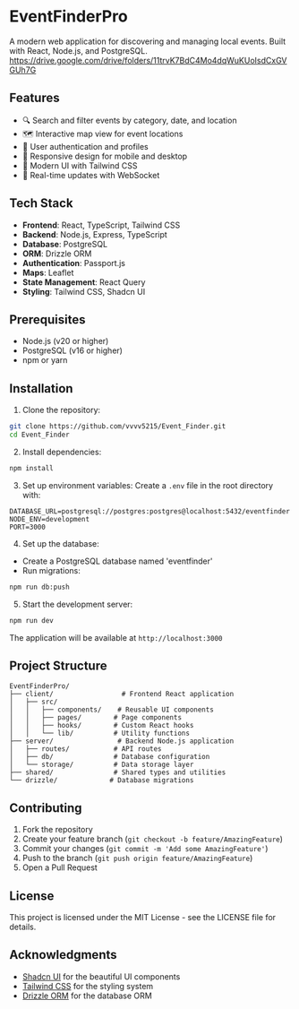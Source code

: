 # EventFinderPro

A modern web application for discovering and managing local events. Built with React, Node.js, and PostgreSQL.
https://drive.google.com/drive/folders/11trvK7BdC4Mo4dqWuKUoIsdCxGVGUh7G

## Features

- 🔍 Search and filter events by category, date, and location
- 🗺️ Interactive map view for event locations
- 👥 User authentication and profiles
- 📱 Responsive design for mobile and desktop
- 🎨 Modern UI with Tailwind CSS
- 🔄 Real-time updates with WebSocket

## Tech Stack

- **Frontend**: React, TypeScript, Tailwind CSS
- **Backend**: Node.js, Express, TypeScript
- **Database**: PostgreSQL
- **ORM**: Drizzle ORM
- **Authentication**: Passport.js
- **Maps**: Leaflet
- **State Management**: React Query
- **Styling**: Tailwind CSS, Shadcn UI

## Prerequisites

- Node.js (v20 or higher)
- PostgreSQL (v16 or higher)
- npm or yarn

## Installation

1. Clone the repository:
```bash
git clone https://github.com/vvvv5215/Event_Finder.git
cd Event_Finder
```

2. Install dependencies:
```bash
npm install
```

3. Set up environment variables:
Create a `.env` file in the root directory with:
```
DATABASE_URL=postgresql://postgres:postgres@localhost:5432/eventfinder
NODE_ENV=development
PORT=3000
```

4. Set up the database:
- Create a PostgreSQL database named 'eventfinder'
- Run migrations:
```bash
npm run db:push
```

5. Start the development server:
```bash
npm run dev
```

The application will be available at `http://localhost:3000`

## Project Structure

```
EventFinderPro/
├── client/                 # Frontend React application
│   ├── src/
│   │   ├── components/    # Reusable UI components
│   │   ├── pages/        # Page components
│   │   ├── hooks/        # Custom React hooks
│   │   └── lib/          # Utility functions
├── server/                # Backend Node.js application
│   ├── routes/           # API routes
│   ├── db/               # Database configuration
│   └── storage/          # Data storage layer
├── shared/               # Shared types and utilities
└── drizzle/             # Database migrations
```

## Contributing

1. Fork the repository
2. Create your feature branch (`git checkout -b feature/AmazingFeature`)
3. Commit your changes (`git commit -m 'Add some AmazingFeature'`)
4. Push to the branch (`git push origin feature/AmazingFeature`)
5. Open a Pull Request

## License

This project is licensed under the MIT License - see the LICENSE file for details.

## Acknowledgments

- [Shadcn UI](https://ui.shadcn.com/) for the beautiful UI components
- [Tailwind CSS](https://tailwindcss.com/) for the styling system
- [Drizzle ORM](https://orm.drizzle.team/) for the database ORM

